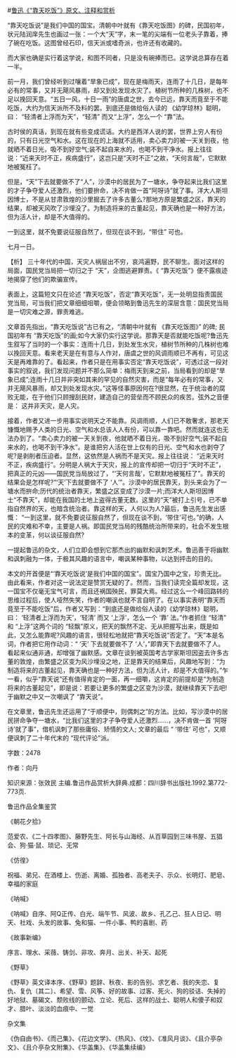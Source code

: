#[鲁迅《“靠天吃饭”》原文、注释和赏析](https://www.vrrw.net/wx/9790.html)

“靠天吃饭说”是我们中国的国宝。清朝中叶就有《靠天吃饭图》的碑，民国初年，状元陆润庠先生也画过一张：一个大“天”字，末一笔的尖端有一位老头子靠着，捧了碗在吃饭。这图曾经石印，信天派或嗜奇派，也许还有收藏的。

而大家也确是实行着这学说，和图不同者，只是没有碗捧而已。这学说总算存在着一半。

前一月，我们曾经听到过嚷着“旱象已成”，现在是梅雨天，连雨了十几日，是每年必有的常事，又并无飓风暴雨，却又到处发现水灾了。植树节所种的几株树，也不足以挽回天意。“五日一风，十日一雨”的唐虞之世，去今已远，靠天而竟至于不能吃饭，大约为信天派所不及料的罢。到底还是做给俗人读的 《幼学琼林》聪明，曰： “轻清者上浮而为天”，“轻清” 而又“上浮”，怎么一个 “靠”法。

古时侯的真话，到现在就有些变成谎话。大约是西洋人说的罢，世界上穷人有份的，只有日光空气和水。这在现在的上海就不适用，卖心卖力的被一天关到夜，他就晒不着日光，吸不到好空气;装不起自来水的，也喝不到干净水。报上往往说：“近来天时不正，疾病盛行”，这岂只是“天时不正”之故，“天何言哉”，它默默地被冤枉了。

但是，“天”下去就要做不了“人”，沙漠中的居民为了一塘水，争夺起来比我们这里的才子争夺爱人还激烈，他们要拚命，决不肯做一首“阿呀诗”就了事。洋大人斯坦因博士，不是从甘肃敦煌的沙里掘去了许多古董么?那地方原是繁盛之区，靠天的结果，却被天风吹了沙埋没了。为制造将来的古董起见，靠天确也是一种好方法，但为活人计，却是不大值得的。

一到这里，就不免要说征服自然了，但现在谈不到，“带住” 可也。

七月一日。



【析】 三十年代的中国，天灾人祸层出不穷，哀鸿遍野，民不聊生。面对这样的局面，国民党当局把一切归之于 “天”，企图逃避罪责。《 “靠天吃饭”》便不露痕迹地揭穿了他们的欺骗宣传。

表面上，这篇短文只在论述 “靠天吃饭”，否定“靠天吃饭”，无一处明显指责国民党当局，可当我们把文章细细咀嚼，便会领略到鲁迅先生的深层含意：国民党当局是一切灾难之源，罪责难逃。

文章首先指出，“靠天吃饭说”古已有之，“清朝中叶就有 《靠天吃饭图》” 的碑; 民国初年有 “靠天吃饭”的画;如今大家仍实行这学说。那靠天是否就能吃饭呢?鲁迅先生叙写了当时的一个事实：连雨十几日，到处发生水灾，植树节所种的几株树也难以挽回天意。看来老天是在有意与人作对，唐虞之世的风调雨顺已不再有，可见这天是再难靠的了。看起来，作者只是在用事实否定“靠天吃饭说”，可透过这一段对事实的叙说，我们发现问题并不那么简单：梅雨天到来之前，当局看到的却是“旱象已成”;连雨十几日并非突如其来的罕见的自然灾害，而是“每年必有的常事，又并无飓风暴雨，却又到处发现水灾。”这等怪事原因何在?很显然，在于统治者的腐败无能，在于他们只顾搜刮民财，建造自己的营垒而不顾民众的疾苦。弦外之音便是： 这并非天灾，是人灾。

接着，作者又进一步用事实说明天之不能靠。风调雨顺，人们已不敢奢求，那老天慷慨地赐予人类的日光、空气和水总该人人有份，可以靠一靠吧。然而就连这也无法办到了。“卖心卖力的被一天关到夜，他就晒不着日光，吸不到好空气;装不起自来水的，也喝不到干净水”。是谁把穷人活在世上仅有的日光、空气和水也剥夺了呢?是剥削者压迫者。显然，这依然是人祸而不是天灾。报上往往说： “近来天时不正，疾病盛行”。分明是人祸大于天灾，报上的宣传却把一切归于“天时不正”，把真正的元凶——国民党当局放过了，“‘天何言哉’，它默默地被冤枉了”。靠天的结果会是怎样呢?“‘天’下去就要做不了 ‘人’”。沙漠中的居民靠天，到头来会为了一塘水而拚命;历代的统治者靠天，繁盛之区变成了沙漠一片;而洋大人斯坦因博士“不靠天”，却能在我国的土地上盗得古董无数。这里的“天”被打上引号，已不单指自然界的天，也暗含统治者。靠这样的天，人何以为人?最后，鲁迅先生发出感慨： “一到这里，就不免要说征服自然了，但现在谈不到，‘带住’可也。”的确，人民的灾难和不幸，主要是人祸。即国民党当局的残酷统治所带来的，社会不发生根本的变革，何以谈征服自然?

一提起鲁迅的杂文，人们立即会想到它那杰出的幽默和讽刺艺术。鲁迅善于将幽默和讽刺融为一体，于极其风趣的语言中，嘲讽某种事物，以达到抨击的目的。

本文的开首便是“‘靠天吃饭说’是我们中国的国宝”。国宝乃国中之宝，珍贵无比。由此看来，作者对这一说法定是赞赏无疑的了。然而，当我们读完全篇却发现，这一国宝不仅毫无宝气可言，而且还祸国殃民，罪莫大焉。经过这么一个峰回路转的思维过程后，使人哑然失笑，作者的嘲讽也就不言自明了。在以事实表明“靠天而竟至于不能吃饭”后，作者又写到：“到底还是做给俗人读的《幼学琼林》聪明，曰： ‘轻清者上浮而为天’，‘轻清’ 而又 ‘上浮’，怎么一个 ‘靠’ 法。”作者抓住 “轻清” 和 “上浮”这两个词的 “轻飘”原义，把天的飘然不定、无从把握写出来，既是如此，又怎么能靠呢?风趣的语言，很轻松地就把“靠天吃饭说”否定了。“天”本是名词，作者把它用作动词：“ ‘天’ 下去就要做不了 ‘人’，”即靠天下去就要做不了人。看起来似通非通，却增强了幽默感。文章在谈到被英国考古学家斯坦因盗去许多古董的敦煌，由繁盛之区变为风沙埋没之地，正是靠天的结果后，风趣地写到：“为制造将来的古董起见，靠天确也是一种好方法，但为活人计，却是不大值得的。”乍一看，似乎“靠天说”还有值得肯定的一面，再一细嚼，这肯定的前提却是“为制造将来的古董起见”，即是说：若要让更多的繁盛之区变为沙漠，就继续靠天下去吧!于幽默之中又一次嘲讽了 “靠天说”。

在文章里，鲁迅先生还运用了“于顺便中，则偶刺之”的方法。比如，写沙漠中的居民拼命争夺一塘水，“比我们这里的才子争夺爱人还激烈……，决不肯做一首 ‘阿呀诗’就了事”，借机讽刺了那些庸俗、矫情的文人; 文章的最后 “ ‘带住’ 可也”，又顺便讽刺了二十年代末的 “现代评论”派。

字数：2478

作者：向丹

知识来源：张效民 主编.鲁迅作品赏析大辞典.成都：四川辞书出版社.1992.第772-773页.

鲁迅作品全集鉴赏

《朝花夕拾》

范爱农、《二十四孝图》、藤野先生、阿长与山海经、从百草园到三味书屋、五猖会、狗·猫·鼠、琐记、无常

《仿徨》

祝福、弟兄、在酒楼上、伤逝、离婚、孤独者、高老夫子、示众、长明灯、肥皂、幸福的家庭

《呐喊》

《呐喊》自序、阿Q正传、白光、端午节、风波、故乡、孔乙己、狂人日记、明天、社戏、头发的故事、兔和猫、一件小事、鸭的喜剧、药

《故事新编》

序言、理水、采薇、铸剑、非攻、奔月、出关、补天、起死

《野草》

《野草》英文译本序、《野草》题辞、秋夜、影的告别、求乞者、我的失恋、复仇、复仇〔其二〕、希望、雪、风筝、好的故事、过客、死火、狗的驳诘、失掉的好地狱、墓碣文、颓败线的颤动、立论、死后、这样的战士、聪明人和傻子和奴才、腊叶、淡淡的血痕中、一觉

杂文集

《伪自由书》、《而己集》、《花边文学》、《热风》、《坟》、《准风月谈》、《且介亭杂文》、《且介亭杂文附集》、《华盖集》、《华盖集续编》

